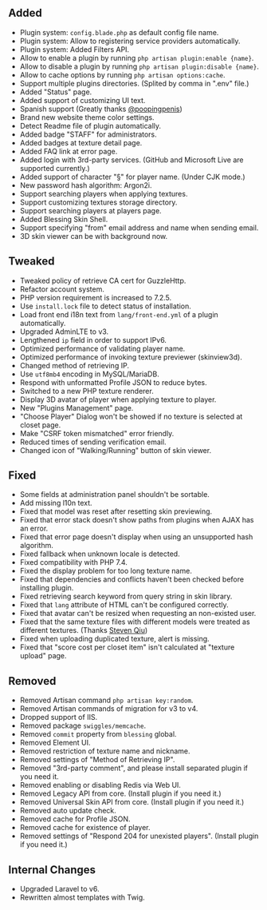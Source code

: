 ## Added

- Plugin system: `config.blade.php` as default config file name.
- Plugin system: Allow to registering service providers automatically.
- Plugin system: Added Filters API.
- Allow to enable a plugin by running `php artisan plugin:enable {name}`.
- Allow to disable a plugin by running `php artisan plugin:disable {name}`.
- Allow to cache options by running `php artisan options:cache`.
- Support multiple plugins directories. (Splited by comma in ".env" file.)
- Added "Status" page.
- Added support of customizing UI text.
- Spanish support (Greatly thanks [@poopingpenis](https://github.com/poopingpenis))
- Brand new website theme color settings.
- Detect Readme file of plugin automatically.
- Added badge "STAFF" for administrators.
- Added badges at texture detail page.
- Added FAQ link at error page.
- Added login with 3rd-party services. (GitHub and Microsoft Live are supported currently.)
- Added support of character "§" for player name. (Under CJK mode.)
- New password hash algorithm: Argon2i.
- Support searching players when applying textures.
- Support customizing textures storage directory.
- Support searching players at players page.
- Added Blessing Skin Shell.
- Support specifying "from" email address and name when sending email.
- 3D skin viewer can be with background now.

## Tweaked

- Tweaked policy of retrieve CA cert for GuzzleHttp.
- Refactor account system.
- PHP version requirement is increased to 7.2.5.
- Use `install.lock` file to detect status of installation.
- Load front end i18n text from `lang/front-end.yml` of a plugin automatically.
- Upgraded AdminLTE to v3.
- Lengthened `ip` field in order to support IPv6.
- Optimized performance of validating player name.
- Optimized performance of invoking texture previewer (skinview3d).
- Changed method of retrieving IP.
- Use `utf8mb4` encoding in MySQL/MariaDB.
- Respond with unformatted Profile JSON to reduce bytes.
- Switched to a new PHP texture renderer.
- Display 3D avatar of player when applying texture to player.
- New "Plugins Management" page.
- "Choose Player" Dialog won't be showed if no texture is selected at closet page.
- Make "CSRF token mismatched" error friendly.
- Reduced times of sending verification email.
- Changed icon of "Walking/Running" button of skin viewer.

## Fixed

- Some fields at administration panel shouldn't be sortable.
- Add missing l10n text.
- Fixed that model was reset after resetting skin previewing.
- Fixed that error stack doesn't show paths from plugins when AJAX has an error.
- Fixed that error page doesn't display when using an unsupported hash algorithm.
- Fixed fallback when unknown locale is detected.
- Fixed compatibility with PHP 7.4.
- Fixed the display problem for too long texture name.
- Fixed that dependencies and conflicts haven't been checked before installing plugin.
- Fixed retrieving search keyword from query string in skin library.
- Fixed that `lang` attribute of HTML can't be configured correctly.
- Fixed that avatar can't be resized when requesting an non-existed user.
- Fixed that the same texture files with different models were treated as different textures. (Thanks [Steven Qiu](https://github.com/tnqzh123))
- Fixed when uploading duplicated texture, alert is missing.
- Fixed that "score cost per closet item" isn't calculated at "texture upload" page.

## Removed

- Removed Artisan command `php artisan key:random`.
- Removed Artisan commands of migration for v3 to v4.
- Dropped support of IIS.
- Removed package `swiggles/memcache`.
- Removed `commit` property from `blessing` global.
- Removed Element UI.
- Removed restriction of texture name and nickname.
- Removed settings of "Method of Retrieving IP".
- Removed "3rd-party comment", and please install separated plugin if you need it.
- Removed enabling or disabling Redis via Web UI.
- Removed Legacy API from core. (Install plugin if you need it.)
- Removed Universal Skin API from core. (Install plugin if you need it.)
- Removed auto update check.
- Removed cache for Profile JSON.
- Removed cache for existence of player.
- Removed settings of "Respond 204 for unexisted players". (Install plugin if you need it.)

## Internal Changes

- Upgraded Laravel to v6.
- Rewritten almost templates with Twig.

